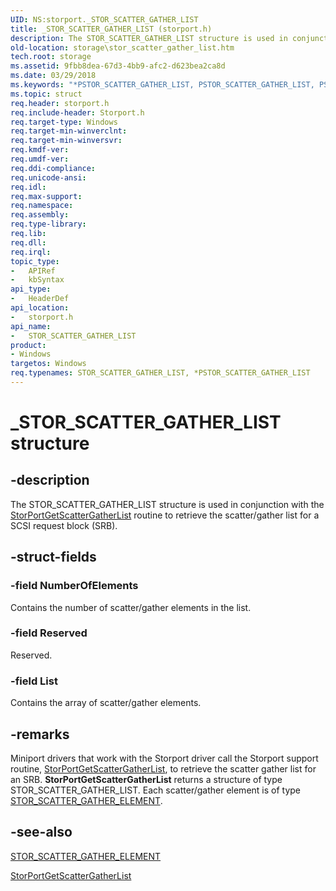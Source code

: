 ```yaml
---
UID: NS:storport._STOR_SCATTER_GATHER_LIST
title: _STOR_SCATTER_GATHER_LIST (storport.h)
description: The STOR_SCATTER_GATHER_LIST structure is used in conjunction with the StorPortGetScatterGatherList routine to retrieve the scatter/gather list for a SCSI request block (SRB).
old-location: storage\stor_scatter_gather_list.htm
tech.root: storage
ms.assetid: 9fbb8dea-67d3-4bb9-afc2-d623bea2ca8d
ms.date: 03/29/2018
ms.keywords: "*PSTOR_SCATTER_GATHER_LIST, PSTOR_SCATTER_GATHER_LIST, PSTOR_SCATTER_GATHER_LIST structure pointer [Storage Devices], STOR_SCATTER_GATHER_LIST, STOR_SCATTER_GATHER_LIST structure [Storage Devices], _STOR_SCATTER_GATHER_LIST, storage.stor_scatter_gather_list, storport/PSTOR_SCATTER_GATHER_LIST, storport/STOR_SCATTER_GATHER_LIST, structs-storport_eac06620-81b1-42e8-9517-3a2ce1b6623a.xml"
ms.topic: struct
req.header: storport.h
req.include-header: Storport.h
req.target-type: Windows
req.target-min-winverclnt: 
req.target-min-winversvr: 
req.kmdf-ver: 
req.umdf-ver: 
req.ddi-compliance: 
req.unicode-ansi: 
req.idl: 
req.max-support: 
req.namespace: 
req.assembly: 
req.type-library: 
req.lib: 
req.dll: 
req.irql: 
topic_type:
-	APIRef
-	kbSyntax
api_type:
-	HeaderDef
api_location:
-	storport.h
api_name:
-	STOR_SCATTER_GATHER_LIST
product:
- Windows
targetos: Windows
req.typenames: STOR_SCATTER_GATHER_LIST, *PSTOR_SCATTER_GATHER_LIST
---
```


# _STOR_SCATTER_GATHER_LIST structure


## -description


The STOR_SCATTER_GATHER_LIST structure is used in conjunction with the <a href="https://msdn.microsoft.com/library/windows/hardware/ff567097">StorPortGetScatterGatherList</a> routine to retrieve the scatter/gather list for a SCSI request block (SRB). 


## -struct-fields




### -field NumberOfElements

Contains the number of scatter/gather elements in the list. 


### -field Reserved

Reserved. 


### -field List

Contains the array of scatter/gather elements. 


## -remarks



Miniport drivers that work with the Storport driver call the Storport support routine, <a href="https://msdn.microsoft.com/library/windows/hardware/ff567097">StorPortGetScatterGatherList</a>, to retrieve the scatter gather list for an SRB. <b>StorPortGetScatterGatherList</b> returns a structure of type STOR_SCATTER_GATHER_LIST. Each scatter/gather element is of type <a href="https://msdn.microsoft.com/library/windows/hardware/ff567588">STOR_SCATTER_GATHER_ELEMENT</a>. 




## -see-also




<a href="https://msdn.microsoft.com/library/windows/hardware/ff567588">STOR_SCATTER_GATHER_ELEMENT</a>



<a href="https://msdn.microsoft.com/library/windows/hardware/ff567097">StorPortGetScatterGatherList</a>
 

 

